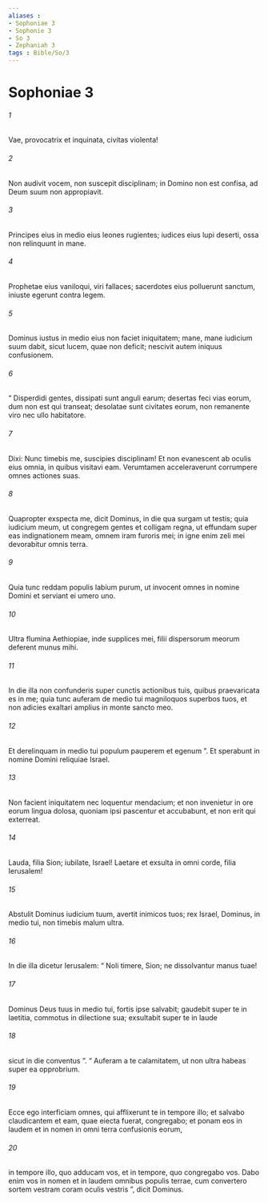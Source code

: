 ```yaml
---
aliases : 
- Sophoniae 3
- Sophonie 3
- So 3
- Zephaniah 3
tags : Bible/So/3
---
```


# Sophoniae 3

###### 1
Vae, provocatrix et inquinata, civitas violenta!
###### 2
Non audivit vocem, non suscepit disciplinam; in Domino non est confisa, ad Deum suum non appropiavit.
###### 3
Principes eius in medio eius leones rugientes; iudices eius lupi deserti, ossa non relinquunt in mane.
###### 4
Prophetae eius vaniloqui, viri fallaces; sacerdotes eius polluerunt sanctum, iniuste egerunt contra legem.
###### 5
Dominus iustus in medio eius non faciet iniquitatem; mane, mane iudicium suum dabit, sicut lucem, quae non deficit; nescivit autem iniquus confusionem.
###### 6
“ Disperdidi gentes, dissipati sunt anguli earum; desertas feci vias eorum, dum non est qui transeat; desolatae sunt civitates eorum, non remanente viro nec ullo habitatore.
###### 7
Dixi: Nunc timebis me, suscipies disciplinam! Et non evanescent ab oculis eius omnia, in quibus visitavi eam. Verumtamen acceleraverunt corrumpere omnes actiones suas.
###### 8
Quapropter exspecta me, dicit Dominus, in die qua surgam ut testis; quia iudicium meum, ut congregem gentes et colligam regna, ut effundam super eas indignationem meam, omnem iram furoris mei; in igne enim zeli mei devorabitur omnis terra.
###### 9
Quia tunc reddam populis labium purum, ut invocent omnes in nomine Domini et serviant ei umero uno.
###### 10
Ultra flumina Aethiopiae, inde supplices mei, filii dispersorum meorum deferent munus mihi.
###### 11
In die illa non confunderis super cunctis actionibus tuis, quibus praevaricata es in me; quia tunc auferam de medio tui magniloquos superbos tuos, et non adicies exaltari amplius in monte sancto meo.
###### 12
Et derelinquam in medio tui populum pauperem et egenum ”. Et sperabunt in nomine Domini reliquiae Israel.
###### 13
Non facient iniquitatem nec loquentur mendacium; et non invenietur in ore eorum lingua dolosa, quoniam ipsi pascentur et accubabunt, et non erit qui exterreat.
###### 14
Lauda, filia Sion; iubilate, Israel! Laetare et exsulta in omni corde, filia Ierusalem!
###### 15
Abstulit Dominus iudicium tuum, avertit inimicos tuos; rex Israel, Dominus, in medio tui, non timebis malum ultra.
###### 16
In die illa dicetur Ierusalem: “ Noli timere, Sion; ne dissolvantur manus tuae!
###### 17
Dominus Deus tuus in medio tui, fortis ipse salvabit; gaudebit super te in laetitia, commotus in dilectione sua; exsultabit super te in laude
###### 18
sicut in die conventus ”. “ Auferam a te calamitatem, ut non ultra habeas super ea opprobrium.
###### 19
Ecce ego interficiam omnes, qui afflixerunt te in tempore illo; et salvabo claudicantem et eam, quae eiecta fuerat, congregabo; et ponam eos in laudem et in nomen in omni terra confusionis eorum,
###### 20
in tempore illo, quo adducam vos, et in tempore, quo congregabo vos. Dabo enim vos in nomen et in laudem omnibus populis terrae, cum convertero sortem vestram coram oculis vestris ”, dicit Dominus.
